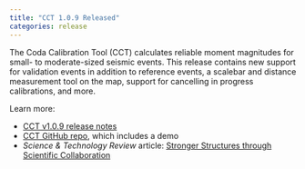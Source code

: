 ```yaml
---
title: "CCT 1.0.9 Released"
categories: release
---
```


The Coda Calibration Tool (CCT) calculates reliable moment magnitudes for small- to moderate-sized seismic events. This release contains new support for validation events in addition to reference events, a scalebar and distance measurement tool on the map, support for cancelling in progress calibrations, and more.

Learn more:

- [CCT v1.0.9 release notes](https://github.com/LLNL/coda-calibration-tool/releases/tag/1.0.9)
- [CCT GitHub repo](https://github.com/LLNL/coda-calibration-tool), which includes a demo
- *Science & Technology Review* article: [Stronger Structures through Scientific Collaboration](https://str.llnl.gov/2018-10/gok)
